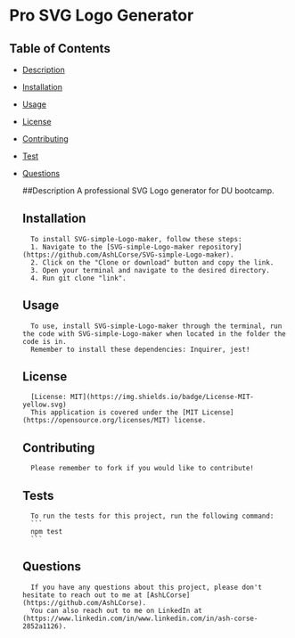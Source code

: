 # Pro SVG Logo Generator

## Table of Contents

- [Description](https://github.com/AshLCorse/SVG-simple-Logo-maker#Description)

- [Installation](https://github.com/AshLCorse/SVG-simple-Logo-maker#Installation)

- [Usage](https://github.com/AshLCorse/SVG-simple-Logo-maker#Usage)

- [License](https://github.com/AshLCorse/SVG-simple-Logo-maker#License)

- [Contributing](https://github.com/AshLCorse/SVG-simple-Logo-maker#Contributing)

- [Test](https://github.com/AshLCorse/SVG-simple-Logo-maker#Test)

- [Questions](https://github.com/AshLCorse/SVG-simple-Logo-maker#Questions)


    ##Description
        A professional SVG Logo generator for DU bootcamp.

    ## Installation
        To install SVG-simple-Logo-maker, follow these steps:
        1. Navigate to the [SVG-simple-Logo-maker repository](https://github.com/AshLCorse/SVG-simple-Logo-maker).
        2. Click on the "Clone or download" button and copy the link.
        3. Open your terminal and navigate to the desired directory.
        4. Run git clone "link".

    ## Usage
        To use, install SVG-simple-Logo-maker through the terminal, run the code with SVG-simple-Logo-maker when located in the folder the code is in.
        Remember to install these dependencies: Inquirer, jest!

    ## License
        [License: MIT](https://img.shields.io/badge/License-MIT-yellow.svg)
        This application is covered under the [MIT License](https://opensource.org/licenses/MIT) license.

    ## Contributing
        Please remember to fork if you would like to contribute!

    ## Tests
        To run the tests for this project, run the following command:
        ```
        npm test
        ```

    ## Questions
        If you have any questions about this project, please don't hesitate to reach out to me at [AshLCorse](https://github.com/AshLCorse).
        You can also reach out to me on LinkedIn at (https://www.linkedin.com/in/www.linkedin.com/in/ash-corse-2852a1126).

